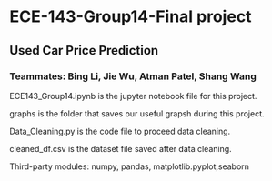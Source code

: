 # ECE-143-Group14-Final project
## Used Car Price Prediction
### Teammates: Bing Li, Jie Wu, Atman Patel, Shang Wang
 

ECE143_Group14.ipynb is the jupyter notebook file for this project.

graphs is the folder that saves our useful grapsh during this project. 

Data_Cleaning.py is the code file to proceed data cleaning.

cleaned_df.csv is the dataset file saved after data cleaning.

Third-party modules: numpy, pandas, matplotlib.pyplot,seaborn

